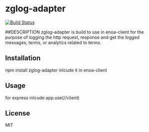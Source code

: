 # zglog-adapter
[![Build Status](https://travis-ci.org/travis-ci/travis-web.svg?branch=master)](https://travis-ci.org/travis-ci/travis-web)


##DESCRIPTION
zglog-adapter is build to use in enoa-client for the purpose of logging the http request, response and get the logged messages, terms, or analytics related to terms.

## Installation

npm install zglog-adapter
inlcude it in enoa-client

## Usage
for express inlcude app.use(//client)

## License
MIT
